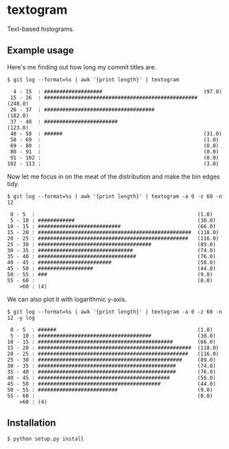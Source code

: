 textogram
====

Text-based histograms.


Example usage
----

Here's me finding out how long my commit titles are.

    $ git log --format=%s | awk '{print length}' | textogram

      4 - 15  : ###################                                 (97.0)
     15 - 26  : ##################################################  (248.0)
     26 - 37  : ####################################                (182.0)
     37 - 48  : ########################                            (123.0)
     48 - 58  : ######                                              (31.0)
     58 - 69  :                                                     (1.0)
     69 - 80  :                                                     (0.0)
     80 - 91  :                                                     (0.0)
     91 - 102 :                                                     (0.0)
    102 - 113 :                                                     (3.0)

Now let me focus in on the meat of the distribution and make the bin edges tidy.

    $ git log --format=%s | awk '{print length}' | textogram -a 0 -z 60 -n 12

     0 - 5  :                                                     (1.0)
     5 - 10 : ############                                        (30.0)
    10 - 15 : ###########################                         (66.0)
    15 - 20 : ##################################################  (118.0)
    20 - 25 : #################################################   (116.0)
    25 - 30 : #####################################               (89.0)
    30 - 35 : ###############################                     (74.0)
    35 - 40 : ################################                    (76.0)
    40 - 45 : ########################                            (58.0)
    45 - 50 : ##################                                  (44.0)
    50 - 55 : ###                                                 (9.0)
    55 - 60 :                                                     (0.0)
        >60 : (4)

We can also plot it with logarithmic y-axis.

    $ git log --format=%s | awk '{print length}' | textogram -a 0 -z 60 -n 12 -y log

     0 - 5  : ######                                              (1.0)
     5 - 10 : #####################################               (30.0)
    10 - 15 : ############################################        (66.0)
    15 - 20 : ##################################################  (118.0)
    20 - 25 : #################################################   (116.0)
    25 - 30 : ###############################################     (89.0)
    30 - 35 : #############################################       (74.0)
    35 - 40 : #############################################       (76.0)
    40 - 45 : ###########################################         (58.0)
    45 - 50 : ########################################            (44.0)
    50 - 55 : ##########################                          (9.0)
    55 - 60 :                                                     (0.0)
        >60 : (4)


Installation
----

    $ python setup.py install
